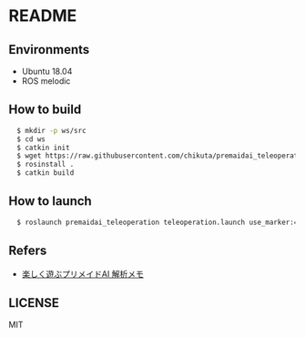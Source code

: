# README

## Environments
* Ubuntu 18.04
* ROS melodic

## How to build

```bash
  $ mkdir -p ws/src
  $ cd ws
  $ catkin init
  $ wget https://raw.githubusercontent.com/chikuta/premaidai_teleoperation/master/premaidai_teleoperation.rosinstall .rosinstall
  $ rosinstall .
  $ catkin build
```

## How to launch

```bash
  $ roslaunch premaidai_teleoperation teleoperation.launch use_marker:=true
```

## Refers
* [楽しく遊ぶプリメイドAI 解析メモ](https://docs.google.com/spreadsheets/d/1c6jqMwkBroCuF74viU_q7dgSQGzacbUW4mJg-957_Rs/edit#gid=2102495394)

## LICENSE
MIT